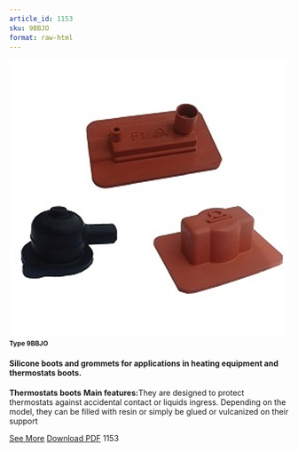 ```yaml
---
article_id: 1153
sku: 9BBJO
format: raw-html
---
```

 <img src="../new-images/9BBJO.jpg" class="card-imgs mb-2">
 <small class="text-grey mb-2"><b>Type 9BBJO</b> </small>
 <h4>Silicone boots and grommets for applications in heating equipment and thermostats boots.</h4>
 <p><b>Thermostats boots</b>
 <b>Main features:</b>They are designed to protect thermostats against accidental contact or liquids ingress. Depending on the model, they can be filled with resin or simply be glued or vulcanized on their support</p>
 <div class="btns">
 <a href="silicone-boots-9bbjo.html" class="btn-red">See More</a>
 <a href="pdf/2-192Filling silicone-Thermostat boots-Thermostats protection20130606.pdf" target="_blank" class="btn-red">Download PDF</a>
 <!-- <a href="http://www.ultimheat.com/cat2.html" target="_blank" class="access-link"> Access full catalogue <i class="fa fa-external-link" aria-hidden="true"></i> </a> -->
 <span class="number-btn">1153</span>
 </div>
 